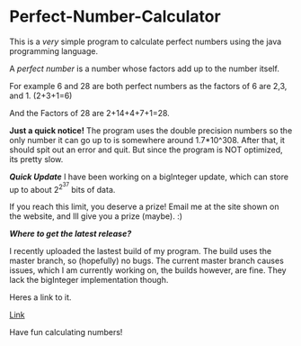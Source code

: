 # Perfect-Number-Calculator

This is a *very* simple program to calculate perfect numbers using the java programming language.

A _perfect number_ is a number whose factors add up to the number itself.

For example 6 and 28 are both perfect numbers as the factors of 6 are 2,3, and 1. (2+3+1=6)

And the Factors of 28 are 2+14+4+7+1=28.

**Just a quick notice!**
The program uses the double precision numbers so the only number it can go up to is somewhere around 1.7*10^308. After that, it should spit out an error and quit. But since the program is NOT optimized, its pretty slow. 

***_Quick Update_***
I have been working on a bigInteger update, which can store up to about 2<sup>2<sup>37</sup></sup> bits of data. 

If you reach this limit, you deserve a prize! Email me at the site shown on the website, and Ill give you a prize (maybe). :)


***Where to get the latest release?***

I recently uploaded the lastest build of my program. The build uses the master branch, so (hopefully) no bugs. The current master branch causes issues, which I am currently working on, the builds however, are fine. They lack the bigInteger implementation though.

Heres a link to it. 

[Link](https://github.com/gshirodkar/Perfect-Number-Calculator/releases)


Have fun calculating numbers!




